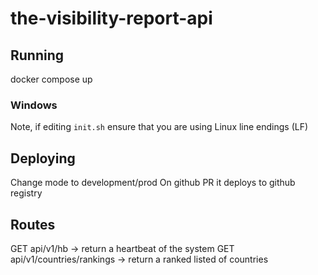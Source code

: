 # the-visibility-report-api

## Running

docker compose up

### Windows

Note, if editing `init.sh` ensure that you are using Linux line endings (LF) 

## Deploying

Change mode to development/prod
On github PR it deploys to github registry

## Routes

GET api/v1/hb -> return a heartbeat of the system
GET api/v1/countries/rankings -> return a ranked listed of countries